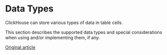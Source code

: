 <a name="data_types"></a>

# Data Types

ClickHouse can store various types of data in table cells.

This section describes the supported data types and special considerations when using and/or implementing them, if any.


[Original article](https://clickhouse.yandex/docs/en/data_types/) <!--hide-->
